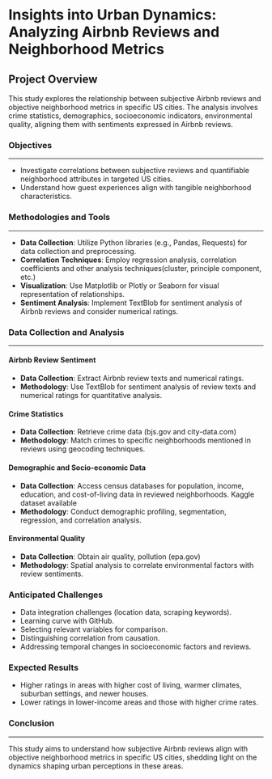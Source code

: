 # Insights into Urban Dynamics: Analyzing Airbnb Reviews and Neighborhood Metrics

## Project Overview

This study explores the relationship between subjective Airbnb reviews and objective neighborhood metrics in specific US cities. The analysis involves crime statistics, demographics, socioeconomic indicators, environmental quality, aligning them with sentiments expressed in Airbnb reviews.

### Objectives
---
- Investigate correlations between subjective reviews and quantifiable neighborhood attributes in targeted US cities.
- Understand how guest experiences align with tangible neighborhood characteristics.

### Methodologies and Tools
---
- **Data Collection**: Utilize Python libraries (e.g., Pandas, Requests) for data collection and preprocessing.
- **Correlation Techniques**: Employ regression analysis, correlation coefficients and other analysis techniques(cluster, principle component, etc.)
- **Visualization**: Use Matplotlib or Plotly or Seaborn for visual representation of relationships.
- **Sentiment Analysis**: Implement TextBlob for sentiment analysis of Airbnb reviews and consider numerical ratings.

### Data Collection and Analysis
---
#### Airbnb Review Sentiment

- **Data Collection**: Extract Airbnb review texts and numerical ratings.
- **Methodology**: Use TextBlob for sentiment analysis of review texts and numerical ratings for quantitative analysis.

#### Crime Statistics

- **Data Collection**: Retrieve crime data (bjs.gov and city-data.com)
- **Methodology**: Match crimes to specific neighborhoods mentioned in reviews using geocoding techniques.

#### Demographic and Socio-economic Data

- **Data Collection**: Access census databases for population, income, education, and cost-of-living data in reviewed neighborhoods. Kaggle dataset available
- **Methodology**: Conduct demographic profiling, segmentation, regression, and correlation analysis.

#### Environmental Quality

- **Data Collection**: Obtain air quality, pollution (epa.gov) 
- **Methodology**: Spatial analysis to correlate environmental factors with review sentiments.

### Anticipated Challenges
- Data integration challenges (location data, scraping keywords).
- Learning curve with GitHub.
- Selecting relevant variables for comparison.
- Distinguishing correlation from causation.
- Addressing temporal changes in socioeconomic factors and reviews.

### Expected Results
- Higher ratings in areas with higher cost of living, warmer climates, suburban settings, and newer houses.
- Lower ratings in lower-income areas and those with higher crime rates.

### Conclusion
---
This study aims to understand how subjective Airbnb reviews align with objective neighborhood metrics in specific US cities, shedding light on the dynamics shaping urban perceptions in these areas.
